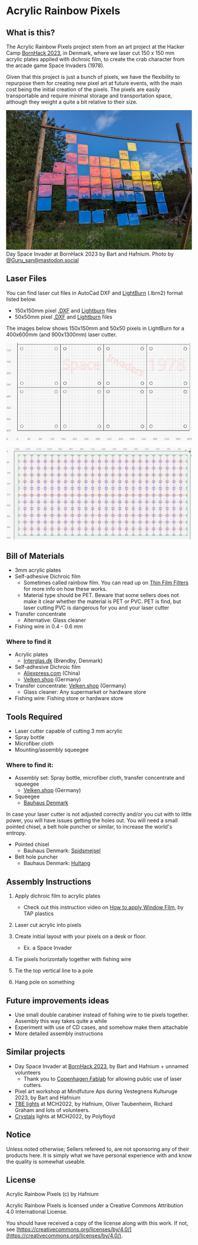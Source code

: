 # Acrylic Rainbow Pixels

## What is this?

The Acrylic Rainbow Pixels project stem from an art project at the Hacker Camp [BornHack 2023](https://bornhack.dk/), in Denmark, where we laser cut 150 x 150 mm acrylic plates applied with dichroic film, to create the crab character from the arcade game Space Invaders (1978).

Given that this project is just a bunch of pixels, we have the flexibility to repurpose them for creating new pixel art at future events, with the main cost being the initial creation of the pixels. The pixels are easily transportable and require minimal storage and transportation space, although they weight a quite a bit relative to their size.

![Day Space Invader at BornHack 2023 with 150x150mm pixels](./assets/images/day_space_invader.jpg "Day Space Invader at BornHack 2023 with 150x150mm pixels")
Day Space Invader at BornHack 2023 by Bart and Hafnium. Photo by [@Guru_san@mastodon.social](https://chaos.social/@Guru_san@mastodon.social/110842490808345178)

## Laser Files
You can find laser cut files in AutoCad DXF and [LightBurn](https://lightburnsoftware.com/) (.lbrn2) format listed below.

- 150x150mm pixel [.DXF](/assets/150x150mm_pixels.dxf) and [Lightburn](/assets/150x150mm_pixels.lbrn2) files
- 50x50mm pixel [.DXF](/assets/50x50mm_pixels.dxf) and [Lightburn](/assets/50x50mm_pixels.lbrn2) files

The images below shows 150x150mm and 50x50 pixels in LightBurn for a 400x600mm (and 900x1300mm) laser cutter.

![150x150mm pixels in LightBurn for a 400x600mm laser cutter ](./assets/images/150x150mm_pixels.png "150x150mm pixels in LightBurn for a 400x600mm laser cutter")

![50x50mm pixels in LightBurn for a 9000x13000mm laser cutter ](./assets/images/50x50mm_pixels.png "50x50mm pixels in LightBurn for a 900x1300mm laser cutter")


## Bill of Materials
- 3mm acrylic plates
- Self-adhesive Dichroic film
	- Sometimes called rainbow film. You can read up on [Thin Film Filters](https://en.wikipedia.org/wiki/Dichroic_filter) for more info on how these works.
	- Material type should be PET. Beware that some sellers does not make it clear whether the material is PET or PVC. PET is find, but laser cutting PVC is dangerous for you and your laser cutter
- Transfer concentrate
	- Alternative: Glass cleaner
- Fishing wire in 0.4 - 0.6 mm

### Where to find it
- Acrylic plates
	- [Interglas.dk](https://interglas.dk/shop/akryl-klar-3-500p.html) (Brøndby, Denmark)
- Self-adhesive Dichroic film
	- [Aliexpress.com](https://www.aliexpress.com/item/1005005620190266.html) (China)
	- [Velken.shop](https://www.velken.shop/p/rainbow-color-effect-film-cold-transparent/) (Germany)
- Transfer concentrate: [Velken.shop](https://www.velken.shop/p/transfer-concentrate/) (Germany)
	- Glass cleaner: Any supermarket or hardware store
- Fishing wire: Fishing store or hardware store

## Tools Required

- Laser cutter capable of cutting 3 mm acrylic
- Spray bottle
- Microfiber cloth
- Mounting/assembly squeegee

### Where to find it:
- Assembly set: Spray bottle, microfiber cloth, transfer concentrate and squeegee
	- [Velken.shop](https://www.velken.shop/p/assembly-set-professional/) (Germany)
- Squeegee
	- [Bauhaus Denmark](https://www.bauhaus.dk/eskimo-gummispartel-200-mm)

In case your laser cutter is not adjusted correctly and/or you cut with to little power, you will have issues getting the holes out. You will need a small pointed chisel, a belt hole puncher or similar, to increase the world's entropy.

- Pointed chisel
  - Bauhaus Denmark: [Spidsmejsel](https://www.bauhaus.dk/wisent-spidsmejsel-vanadium-krom-250mm)
- Belt hole puncher
  - Bauhaus Denmark: [Hultang](https://www.bauhaus.dk/rapid-rp03-hultang-til-laeder-tekstil-og-plastik) 

## Assembly Instructions

1) Apply dichroic film to acrylic plates 
	- Check out this instruction video on [How to apply Window Film](https://www.youtube.com/watch?v=B22QdNHtb_8), by TAP plastics

2) Laser cut acrylic into pixels

3) Create initial layout with your pixels on a desk or floor.
	- Ex. a Space Invader

4) Tie pixels horizontally together with fishing wire

5) Tie the top vertical line to a pole

6) Hang pole on something

## Future improvements ideas
- Use small double carabiner instead of fishing wire to tie pixels together. Assembly this way takes quite a while
- Experiment with use of CD cases, and somehow make them attachable
- More detailed assembly instructions

## Similar projects
- Day Space Invader at [BornHack 2023](https://bornhack.dk/), by Bart and Hafnium + unnamed volunteers
	- Thank you to [Copenhagen Fablab](https://copenhagenfablab.dk/) for allowing public use of laser cutters.
- Pixel art workshop at Mindfuture Aps during Vestegnens Kulturuge 2023, by Bart and Hafnium
- [TBE lights](https://wiki.mch2022.org/Triangular_Bipyramidal_Ether_Light) at MCH2022, by Hafnium, Oliver Taubenheim, Richard Graham and lots of volunteers.
- [Crystals](https://wiki.mch2022.org/Crystals) lights at MCH2022, by Polyfloyd

## Notice
Unless noted otherwise; Sellers refereed to, are not sponsoring any of their products here. It is simply what we have personal experience with and know the quality is somewhat useable.

## License
Acrylic Rainbow Pixels (c) by Hafnium

Acrylic Rainbow Pixels is licensed under a
Creative Commons Attribution 4.0 International License.

You should have received a copy of the license along with this
work. If not, see [https://creativecommons.org/licenses/by/4.0/](https://creativecommons.org/licenses/by/4.0/).
